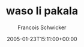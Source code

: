 ---
title: 'waso li pakala'
posts: 1
hash: 't353'
author: 'Francois Schwicker'
date: 2005-01-23T15:11:00+00:00
sources:
  - http://forums.tokipona.org/viewtopic.php%3Ft=353.html
---